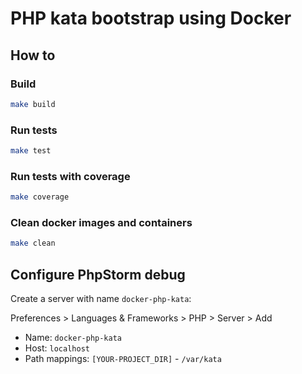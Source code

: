 # PHP kata bootstrap using Docker

## How to

### Build
```sh
make build
```

### Run tests
```sh
make test
```

### Run tests with coverage
```sh
make coverage
```

### Clean docker images and containers
```sh
make clean
```

## Configure PhpStorm debug

Create a server with name `docker-php-kata`:

Preferences > Languages & Frameworks > PHP > Server > Add

- Name: `docker-php-kata`
- Host: `localhost`
- Path mappings: `[YOUR-PROJECT_DIR]` - `/var/kata`
